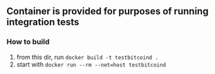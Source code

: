 ## Container is provided for purposes of running integration tests

### How to build  
1. from this dir, run ```docker build -t testbitcoind .```
2. start with ```docker run --rm --net=host testbitcoind```